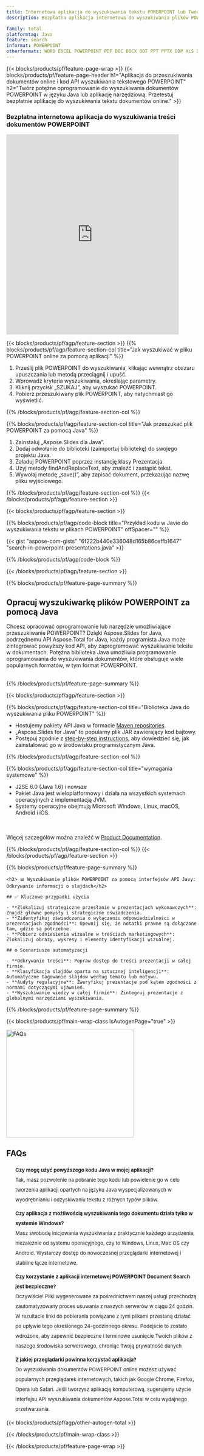 ```yaml
---
title: Internetowa aplikacja do wyszukiwania tekstu POWERPOINT lub Twórz oprogramowanie z możliwością wyszukiwania POWERPOINT za pośrednictwem języka Java
description: Bezpłatna aplikacja internetowa do wyszukiwania plików POWERPOINT. Kod Java dla dowolnej aplikacji do wyszukiwania tekstu w plikach POWERPOINT.

family: total
platformtag: Java
feature: search
informat: POWERPOINT
otherformats: WORD EXCEL POWERPOINT PDF DOC DOCX ODT PPT PPTX ODP XLS XLSX ODS
---
```

{{< blocks/products/pf/feature-page-wrap >}}
{{< blocks/products/pf/feature-page-header h1="Aplikacja do przeszukiwania dokumentów online i kod API wyszukiwania tekstowego POWERPOINT" h2="Twórz potężne oprogramowanie do wyszukiwania dokumentów POWERPOINT w języku Java lub aplikację narzędziową. Przetestuj bezpłatnie aplikację do wyszukiwania tekstu dokumentów online." >}}


<div class="container-fluid agp-content bg-white aboutfile box-1 vh100 section nopbtm">
<div class=container>
<div class=row>
<div class="demobox tc col-md-12 padding-0">

<h3>Bezpłatna internetowa aplikacja do wyszukiwania treści dokumentów POWERPOINT</h3>

<iframe style="border: none; height: 526px;" scrolling="no" src="https://products.aspose.app/total/search/embed&h1&h2" id="child-iframe" width="90%"></iframe>

</div></div>
</div></div>

{{< blocks/products/pf/agp/feature-section >}}
{{% blocks/products/pf/agp/feature-section-col title="Jak wyszukiwać w pliku POWERPOINT online za pomocą aplikacji" %}}

1. Prześlij plik POWERPOINT do wyszukiwania, klikając wewnątrz obszaru upuszczania lub metodą przeciągnij i upuść.
1. Wprowadź kryteria wyszukiwania, określając parametry. 
1. Kliknij przycisk „SZUKAJ”, aby wyszukać POWERPOINT.
1. Pobierz przeszukiwany plik POWERPOINT, aby natychmiast go wyświetlić.

{{% /blocks/products/pf/agp/feature-section-col %}}

{{% blocks/products/pf/agp/feature-section-col title="Jak przeszukać plik POWERPOINT za pomocą Java" %}}

1. Zainstaluj „Aspose.Slides dla Java”.
1. Dodaj odwołanie do biblioteki (zaimportuj bibliotekę) do swojego projektu Java.
1. Załaduj POWERPOINT poprzez instancję klasy Prezentacja.
1. Użyj metody findAndReplaceText, aby znaleźć i zastąpić tekst.
1. Wywołaj metodę „save()”, aby zapisać dokument, przekazując nazwę pliku wyjściowego.

{{% /blocks/products/pf/agp/feature-section-col %}}
{{< /blocks/products/pf/agp/feature-section >}}


{{< blocks/products/pf/agp/feature-section >}}

{{% blocks/products/pf/agp/code-block title="Przykład kodu w Javie do wyszukiwania tekstu w plikach POWERPOINT" offSpacer="" %}}

{{< gist "aspose-com-gists" "6f222b440e336048d165b86ceffb1647" "search-in-powerpoint-presentations.java" >}}

{{% /blocks/products/pf/agp/code-block %}}

{{< /blocks/products/pf/agp/feature-section >}}

{{% blocks/products/pf/feature-page-summary %}}


<h2>Opracuj wyszukiwarkę plików POWERPOINT za pomocą Java</h2>

Chcesz opracować oprogramowanie lub narzędzie umożliwiające przeszukiwanie POWERPOINT? Dzięki Aspose.Slides for Java, podrzędnemu API Aspose.Total for Java, każdy programista Java może zintegrować powyższy kod API, aby zaprogramować wyszukiwanie tekstu w dokumentach. Potężna biblioteka Java umożliwia programowanie oprogramowania do wyszukiwania dokumentów, które obsługuje wiele popularnych formatów, w tym format POWERPOINT.<br /><br />

{{% /blocks/products/pf/feature-page-summary %}}

{{< blocks/products/pf/agp/feature-section >}}

{{% blocks/products/pf/agp/feature-section-col title="Biblioteka Java do wyszukiwania pliku POWERPOINT" %}}

- Hostujemy pakiety API Java w formacie [Maven repositories](https://releases.aspose.com/java/repo/com/aspose/aspose-slides/). 
- „Aspose.Slides for Java” to popularny plik JAR zawierający kod bajtowy. 
- Postępuj zgodnie z [step-by-step instructions](https://docs.aspose.com/slides/java/installation/#install-aspose-slides-for-java-from-maven-repository), aby dowiedzieć się, jak zainstalować go w środowisku programistycznym Java.

{{% /blocks/products/pf/agp/feature-section-col %}}

{{% blocks/products/pf/agp/feature-section-col title="wymagania systemowe" %}}

- J2SE 6.0 (Java 1.6) i nowsze
- Pakiet Java jest wieloplatformowy i działa na wszystkich systemach operacyjnych z implementacją JVM.
- Systemy operacyjne obejmują Microsoft Windows, Linux, macOS, Android i iOS.

<br /><br />
Więcej szczegółów można znaleźć w [Product Documentation](https://docs.aspose.com/slides/java/system-requirements/).

{{% /blocks/products/pf/agp/feature-section-col %}}
{{< /blocks/products/pf/agp/feature-section >}}


{{% blocks/products/pf/feature-page-summary %}}
```
<h2> 📊 Wyszukiwanie plików POWERPOINT za pomocą interfejsów API Javy: Odkrywanie informacji o slajdach</h2>

## ✅ Kluczowe przypadki użycia

- **Zlokalizuj strategiczne przesłanie w prezentacjach wykonawczych**: Znajdź główne pomysły i strategiczne oświadczenia.
- **Zidentyfikuj oświadczenia o wyłączeniu odpowiedzialności w prezentacjach zgodności**: Upewnij się, że notatki prawne są dołączone tam, gdzie są potrzebne.
- **Pobierz odniesienia wizualne w treściach marketingowych**: Zlokalizuj obrazy, wykresy i elementy identyfikacji wizualnej.

## ⚙️ Scenariusze automatyzacji

- **Odkrywanie treści**: Popraw dostęp do treści prezentacji w całej firmie.
- **Klasyfikacja slajdów oparta na sztucznej inteligencji**: Automatyczne tagowanie slajdów według tematu lub motywu.
- **Audyty regulacyjne**: Zweryfikuj prezentacje pod kątem zgodności z normami dotyczącymi ujawnień.
- **Wyszukiwanie wiedzy w całej firmie**: Zintegruj prezentacje z globalnymi narzędziami wyszukiwania.
```
{{% /blocks/products/pf/feature-page-summary %}}
{{< blocks/products/pf/main-wrap-class isAutogenPage="true" >}}


<style>.howtolist li{margin-right: 0!important;line-height: 26px;position: relative;margin-bottom: 10px;font-size: 13px;list-style-type: none;}</style>
<div class="col-md-12 tl bg-gray-dark howtolist section">
  <a class="anchor" name="faqpage"></a>
  <div class="container tl dflex" itemscope="" itemtype="https://schema.org/FAQPage">
      <div class="col-md-4 howtosectiongfx">
          <img class="social-panel-hide-on-mobile" src="https://www.groupdocs.cloud/templates/brand/images/groupdocs/conversion/groupdocs_conversion-brand.png" alt="FAQs" width="335" height="283">
      </div>
      <div class="howtosection col-md-8">
          <div>
              <h2>FAQs</h2>
                <ul>
                  <li itemscope="" itemprop="mainEntity" itemtype="https://schema.org/Question">
                      <div>
                          <span itemprop="name"><b>Czy mogę użyć powyższego kodu Java w mojej aplikacji?</b></span>
                      </div>
                      <div itemscope="" itemprop="acceptedAnswer" itemtype="https://schema.org/Answer">
                          <span itemprop="text">Tak, masz pozwolenie na pobranie tego kodu lub powielenie go w celu tworzenia aplikacji opartych na języku Java wyspecjalizowanych w wyodrębnianiu i odzyskiwaniu tekstu z różnych typów plików. </span>
                      </div>
                  </li>
                  <li itemscope="" itemprop="mainEntity" itemtype="https://schema.org/Question">
                      <div>
                          <span itemprop="name"><b>Czy aplikacja z możliwością wyszukiwania tego dokumentu działa tylko w systemie Windows?</b></span>
                      </div>
                      <div itemscope="" itemprop="acceptedAnswer" itemtype="https://schema.org/Answer">
                          <span itemprop="text">Masz swobodę inicjowania wyszukiwania z praktycznie każdego urządzenia, niezależnie od systemu operacyjnego, czy to Windows, Linux, Mac OS czy Android. Wystarczy dostęp do nowoczesnej przeglądarki internetowej i stabilne łącze internetowe.</span>
                      </div>
                  </li>
                  <li itemscope="" itemprop="mainEntity" itemtype="https://schema.org/Question">
                      <div>
                          <span itemprop="name"><b>Czy korzystanie z aplikacji internetowej POWERPOINT Document Search jest bezpieczne?</b></span>
                      </div>
                      <div itemscope="" itemprop="acceptedAnswer" itemtype="https://schema.org/Answer">
                          <span itemprop="text">Oczywiście! Pliki wygenerowane za pośrednictwem naszej usługi przechodzą zautomatyzowany proces usuwania z naszych serwerów w ciągu 24 godzin. W rezultacie linki do pobierania powiązane z tymi plikami przestaną działać po upływie tego określonego 24-godzinnego okresu. Podejście to zostało wdrożone, aby zapewnić bezpieczne i terminowe usunięcie Twoich plików z naszego środowiska serwerowego, chroniąc Twoją prywatność danych</span>
                      </div>
                  </li>                 
                  <li itemscope="" itemprop="mainEntity" itemtype="https://schema.org/Question">
                      <div>
                          <span itemprop="name"><b>Z jakiej przeglądarki powinna korzystać aplikacja?</b></span>
                      </div>
                      <div itemscope="" itemprop="acceptedAnswer" itemtype="https://schema.org/Answer">
                          <span itemprop="text">Do wyszukiwania dokumentów POWERPOINT online możesz używać popularnych przeglądarek internetowych, takich jak Google Chrome, Firefox, Opera lub Safari. Jeśli tworzysz aplikację komputerową, sugerujemy użycie interfejsu API wyszukiwania dokumentów Aspose.Total w celu wydajnego przetwarzania.</span>
                      </div>
                  </li>
              </ul>
          </div>
      </div>
  </div>

{{< blocks/products/pf/agp/other-autogen-total >}}

{{< /blocks/products/pf/main-wrap-class >}}

{{< /blocks/products/pf/feature-page-wrap >}}